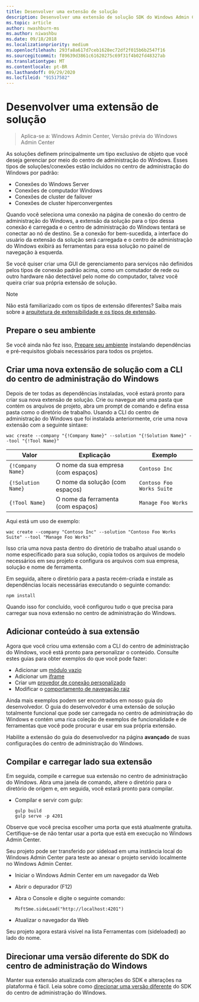 ```yaml
---
title: Desenvolver uma extensão de solução
description: Desenvolver uma extensão de solução SDK do Windows Admin Center (projeto Honolulu)
ms.topic: article
author: nwashburn-ms
ms.author: niwashbu
ms.date: 09/18/2018
ms.localizationpriority: medium
ms.openlocfilehash: 293fa8a617d7ceb1628ec72df2f015b6b2547f16
ms.sourcegitcommit: f89639d3861c61620275c69f31f4b02fd48327ab
ms.translationtype: MT
ms.contentlocale: pt-BR
ms.lasthandoff: 09/29/2020
ms.locfileid: "91517582"
---
```

# <a name="develop-a-solution-extension"></a>Desenvolver uma extensão de solução

>Aplica-se a: Windows Admin Center, Versão prévia do Windows Admin Center

As soluções definem principalmente um tipo exclusivo de objeto que você deseja gerenciar por meio do centro de administração do Windows.  Esses tipos de soluções/conexões estão incluídos no centro de administração do Windows por padrão:

* Conexões do Windows Server
* Conexões de computador Windows
* Conexões de cluster de failover
* Conexões de cluster hiperconvergentes

Quando você seleciona uma conexão na página de conexão do centro de administração do Windows, a extensão da solução para o tipo dessa conexão é carregada e o centro de administração do Windows tentará se conectar ao nó de destino. Se a conexão for bem-sucedida, a interface do usuário da extensão da solução será carregada e o centro de administração do Windows exibirá as ferramentas para essa solução no painel de navegação à esquerda.

Se você quiser criar uma GUI de gerenciamento para serviços não definidos pelos tipos de conexão padrão acima, como um comutador de rede ou outro hardware não detectável pelo nome do computador, talvez você queira criar sua própria extensão de solução.

> [!NOTE]
> Não está familiarizado com os tipos de extensão diferentes? Saiba mais sobre a [arquitetura de extensibilidade e os tipos de extensão](understand-extensions.md).

## <a name="prepare-your-environment"></a>Prepare o seu ambiente

Se você ainda não fez isso, [Prepare seu ambiente](prepare-development-environment.md) instalando dependências e pré-requisitos globais necessários para todos os projetos.

## <a name="create-a-new-solution-extension-with-the-windows-admin-center-cli"></a>Criar uma nova extensão de solução com a CLI do centro de administração do Windows ##

Depois de ter todas as dependências instaladas, você estará pronto para criar sua nova extensão de solução.  Crie ou navegue até uma pasta que contém os arquivos de projeto, abra um prompt de comando e defina essa pasta como o diretório de trabalho.  Usando a CLI do centro de administração do Windows que foi instalada anteriormente, crie uma nova extensão com a seguinte sintaxe:

```
wac create --company "{!Company Name}" --solution "{!Solution Name}" --tool "{!Tool Name}"
```

| Valor | Explicação | Exemplo |
| ----- | ----------- | ------- |
| ```{!Company Name}``` | O nome da sua empresa (com espaços) | ```Contoso Inc``` |
| ```{!Solution Name}``` | O nome da solução (com espaços) | ```Contoso Foo Works Suite``` |
| ```{!Tool Name}``` | O nome da ferramenta (com espaços) | ```Manage Foo Works``` |

Aqui está um uso de exemplo:

```
wac create --company "Contoso Inc" --solution "Contoso Foo Works Suite" --tool "Manage Foo Works"
```

Isso cria uma nova pasta dentro do diretório de trabalho atual usando o nome especificado para sua solução, copia todos os arquivos de modelo necessários em seu projeto e configura os arquivos com sua empresa, solução e nome de ferramenta.

Em seguida, altere o diretório para a pasta recém-criada e instale as dependências locais necessárias executando o seguinte comando:

```
npm install
```

Quando isso for concluído, você configurou tudo o que precisa para carregar sua nova extensão no centro de administração do Windows.

## <a name="add-content-to-your-extension"></a>Adicionar conteúdo à sua extensão

Agora que você criou uma extensão com a CLI do centro de administração do Windows, você está pronto para personalizar o conteúdo.  Consulte estes guias para obter exemplos do que você pode fazer:

- Adicionar um [módulo vazio](guides/add-module.md)
- Adicionar um [iframe](guides/add-iframe.md)
- Criar um [provedor de conexão personalizado](guides/create-connection-provider.md)
- Modificar o [comportamento de navegação raiz](guides/modify-root-navigation.md)

Ainda mais exemplos podem ser encontrados em nosso guia do desenvolvedor. O guia do desenvolvedor é uma extensão de solução totalmente funcional que pode ser carregada no centro de administração do Windows e contém uma rica coleção de exemplos de funcionalidade e de ferramentas que você pode procurar e usar em sua própria extensão. 

Habilite a extensão do guia do desenvolvedor na página **avançado** de suas configurações do centro de administração do Windows. 

## <a name="build-and-side-load-your-extension"></a>Compilar e carregar lado sua extensão

Em seguida, compile e carregue sua extensão no centro de administração do Windows.  Abra uma janela de comando, altere o diretório para o diretório de origem e, em seguida, você estará pronto para compilar.

* Compilar e servir com gulp:

    ```
    gulp build
    gulp serve -p 4201
    ```

Observe que você precisa escolher uma porta que está atualmente gratuita. Certifique-se de não tentar usar a porta que está em execução no Windows Admin Center.

Seu projeto pode ser transferido por sideload em uma instância local do Windows Admin Center para teste ao anexar o projeto servido localmente no Windows Admin Center.

* Iniciar o Windows Admin Center em um navegador da Web
* Abrir o depurador (F12)
* Abra o Console e digite o seguinte comando:

    ```
    MsftSme.sideLoad("http://localhost:4201")
    ```

*   Atualizar o navegador da Web

Seu projeto agora estará visível na lista Ferramentas com (sideloaded) ao lado do nome.

## <a name="target-a-different-version-of-the-windows-admin-center-sdk"></a>Direcionar uma versão diferente do SDK do centro de administração do Windows

Manter sua extensão atualizada com alterações do SDK e alterações na plataforma é fácil.  Leia sobre como [direcionar uma versão diferente](target-sdk-version.md) do SDK do centro de administração do Windows.